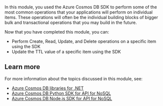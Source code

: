 In this module, you used the Azure Cosmos DB SDK to perform some of the most common operations that your applications will perform on individual items. These operations will often be the individual building blocks of bigger bulk and transactional operations that you may build in the future.

Now that you have completed this module, you can:

- Perform Create, Read, Update, and Delete operations on a specific item using the SDK
- Update the TTL value of a specific item using the SDK

## Learn more

For more information about the topics discussed in this module, see:

- [Azure Cosmos DB libraries for .NET][/dotnet/api/overview/azure/cosmosdb]
- [Azure Cosmos DB Python SDK for API for NoSQL][/azure/cosmos-db/nosql/sdk-python]
- [Azure Cosmos DB Node.js SDK for API for NoSQL][/azure/cosmos-db/nosql/sdk-nodejs]

[/dotnet/api/overview/azure/cosmosdb]: /dotnet/api/overview/azure/cosmosdb
[/azure/cosmos-db/nosql/sdk-python]: /azure/cosmos-db/nosql/sdk-python
[/azure/cosmos-db/nosql/sdk-nodejs]: /azure/cosmos-db/nosql/sdk-nodejs
